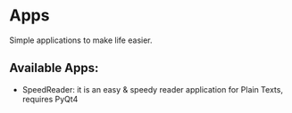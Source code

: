Apps
====

Simple applications to make life easier.

Available Apps:
---------------

*  SpeedReader: it is an easy & speedy reader application
                for Plain Texts, requires PyQt4


